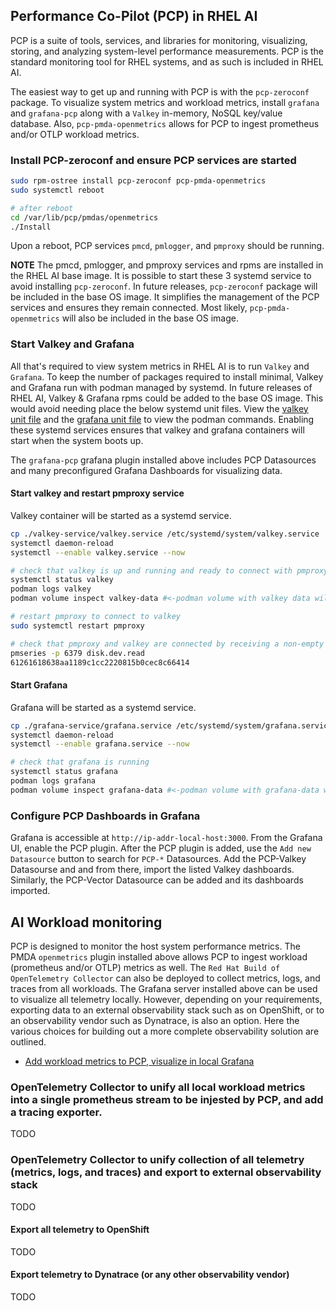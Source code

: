 ## Performance Co-Pilot (PCP) in RHEL AI

PCP is a suite of tools, services, and libraries for monitoring, visualizing, storing, and analyzing system-level performance measurements.
PCP is the standard monitoring tool for RHEL systems, and as such is included in RHEL AI.

The easiest way to get up and running with PCP is with the `pcp-zeroconf` package. To visualize system metrics and workload metrics,
install `grafana` and `grafana-pcp` along with a `Valkey` in-memory, NoSQL key/value database. Also, `pcp-pmda-openmetrics` allows for
PCP to ingest prometheus and/or OTLP workload metrics.

### Install PCP-zeroconf and ensure PCP services are started

```bash
sudo rpm-ostree install pcp-zeroconf pcp-pmda-openmetrics
sudo systemctl reboot

# after reboot
cd /var/lib/pcp/pmdas/openmetrics
./Install
```

Upon a reboot, PCP services `pmcd`, `pmlogger`, and `pmproxy` should be running.

**NOTE** The pmcd, pmlogger, and pmproxy services and rpms are installed in the RHEL AI base image. It is possible to start these 3 systemd service
to avoid installing `pcp-zeroconf`.  In future releases, `pcp-zeroconf` package will be included in the base OS image. It simplifies the
management of the PCP services and ensures they remain connected. Most likely, `pcp-pmda-openmetrics` will also be included in the base OS image. 

### Start Valkey and Grafana

All that's required to view system metrics in RHEL AI is to run `Valkey` and `Grafana`.
To keep the number of packages required to install minimal, Valkey and Grafana run with podman managed by systemd.
In future releases of RHEL AI, Valkey & Grafana rpms could be added to the base OS image. This would avoid needing place the below systemd unit files. 
View the [valkey unit file](./valkey-service/valkey.service) and the [grafana unit file](./grafana-service/grafana.service)
to view the podman commands. Enabling these systemd services ensures that valkey and grafana containers will start when the system boots up.

The `grafana-pcp` grafana plugin installed above includes PCP Datasources and many preconfigured Grafana Dashboards for visualizing data.

#### Start valkey and restart pmproxy service

Valkey container will be started as a systemd service.

```bash
cp ./valkey-service/valkey.service /etc/systemd/system/valkey.service
systemctl daemon-reload
systemctl --enable valkey.service --now

# check that valkey is up and running and ready to connect with pmproxy
systemctl status valkey
podman logs valkey
podman volume inspect valkey-data #<-podman volume with valkey data will persist service restarts

# restart pmproxy to connect to valkey
sudo systemctl restart pmproxy

# check that pmproxy and valkey are connected by receiving a non-empty response to the below command.
pmseries -p 6379 disk.dev.read
61261618638aa1189c1cc2220815b0cec8c66414
```

#### Start Grafana 

Grafana will be started as a systemd service.

```bash
cp ./grafana-service/grafana.service /etc/systemd/system/grafana.service
systemctl daemon-reload
systemctl --enable grafana.service --now

# check that grafana is running
systemctl status grafana
podman logs grafana
podman volume inspect grafana-data #<-podman volume with grafana-data will persist service restarts
```

### Configure PCP Dashboards in Grafana

Grafana is accessible at `http://ip-addr-local-host:3000`. From the Grafana UI, enable the PCP plugin.
After the PCP plugin is added, use the `Add new Datasource` button to search for `PCP-*` Datasources.
Add the PCP-Valkey Datasourse and and from there, import the listed Valkey
dashboards. Similarly, the PCP-Vector Datasource can be added and its dashboards imported.

## AI Workload monitoring

PCP is designed to monitor the host system performance metrics. The PMDA `openmetrics` plugin installed above allows PCP to ingest workload
(prometheus and/or OTLP) metrics as well. The `Red Hat Build of OpenTelemetry Collector` can also be deployed to collect metrics, logs, and traces from all
workloads. The Grafana server installed above can be used to visualize all telemetry locally. However, depending on your requirements, exporting data
to an external observability stack such as on OpenShift, or to an observability vendor such as Dynatrace, is also an option.
Here the various choices for building out a more complete observability solution are outlined.

* [Add workload metrics to PCP, visualize in local Grafana](./rhelai/workload-monitoring/pcp-pmda-openmetrics.md)

### OpenTelemetry Collector to unify all local workload metrics into a single prometheus stream to be injested by PCP, and add a tracing exporter.

TODO

### OpenTelemetry Collector to unify collection of all telemetry (metrics, logs, and traces) and export to external observability stack

TODO

#### Export all telemetry to OpenShift

TODO

#### Export telemetry to Dynatrace (or any other observability vendor)

TODO

